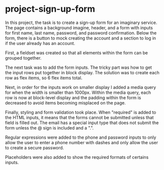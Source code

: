 # project-sign-up-form

In this project, the task is to create a sign-up form for an imaginary service. The page contains a background imagine, header, and a form with inputs for first name, last name, password, and password confirmation. Below the form, there is a button to mock creating the account and a section to log in if the user already has an account. 

First, a fieldset was created so that all elements within the form can be grouped together.

The next task was to add the form inputs. The tricky part was how to get the input rows put together in block display. The solution was to create each row as flex items, so 6 flex items total. 

Next, in order for the inputs work on smaller display I added a media query for when the width is smaller than 1000px. Within the media query, each row is now at block-level display and the padding within the form is decreased to avoid items becoming misplaced on the page. 

Finally, styling and form validation took place. When "required" is added to the HTML inputs, it means that the forms cannot be submitted unless that field is filled out. The email has a special input type that does not submit the form unless the @ sign is included and a ".". 

Regular expressions were added to the phone and password inputs to only allow the user to enter a phone number with dashes and only allow the user to create a secure password. 

Placeholders were also added to show the required formats of certains inputs. 